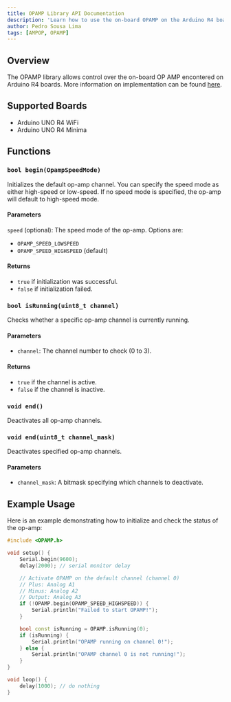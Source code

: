 ```yaml
---
title: OPAMP Library API Documentation
description: 'Learn how to use the on-board OPAMP on the Arduino R4 boards.'
author: Pedro Sousa Lima
tags: [AMPOP, OPAMP]
---
```


## Overview

The OPAMP library allows control over the on-board OP AMP encontered on Arduino R4 boards.
More information on implementation can be found [here](https://docs.arduino.cc/tutorials/uno-r4-wifi/opamp/).

## Supported Boards

- Arduino UNO R4 WiFi
- Arduino UNO R4 Minima

## Functions

### `bool begin(OpampSpeedMode)`

Initializes the default op-amp channel. You can specify the speed mode as either high-speed or low-speed. If no speed mode is specified, the op-amp will default to high-speed mode.

#### Parameters

  `speed` (optional): The speed mode of the op-amp. Options are:
  - `OPAMP_SPEED_LOWSPEED`
  - `OPAMP_SPEED_HIGHSPEED` (default)

#### Returns

- `true` if initialization was successful.
- `false` if initialization failed.

### `bool isRunning(uint8_t channel)`
Checks whether a specific op-amp channel is currently running.

#### Parameters
- `channel`: The channel number to check (0 to 3).

#### Returns
- `true` if the channel is active.
- `false` if the channel is inactive.

### `void end()`
Deactivates all op-amp channels.

### `void end(uint8_t channel_mask)`
Deactivates specified op-amp channels.

#### Parameters
- `channel_mask`: A bitmask specifying which channels to deactivate.

## Example Usage
Here is an example demonstrating how to initialize and check the status of the op-amp:

```cpp
#include <OPAMP.h>

void setup() {
    Serial.begin(9600);
    delay(2000); // serial monitor delay

    // Activate OPAMP on the default channel (channel 0)
    // Plus: Analog A1
    // Minus: Analog A2
    // Output: Analog A3
    if (!OPAMP.begin(OPAMP_SPEED_HIGHSPEED)) {
        Serial.println("Failed to start OPAMP!");
    }

    bool const isRunning = OPAMP.isRunning(0);
    if (isRunning) {
        Serial.println("OPAMP running on channel 0!");
    } else {
        Serial.println("OPAMP channel 0 is not running!");
    }
}

void loop() {
    delay(1000); // do nothing
}
```